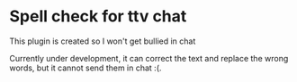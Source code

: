 # Spell check for ttv chat

This plugin is created so I won't get bullied in chat

Currently under development, it can correct the text and replace the wrong words, but it cannot send them in chat :(.
